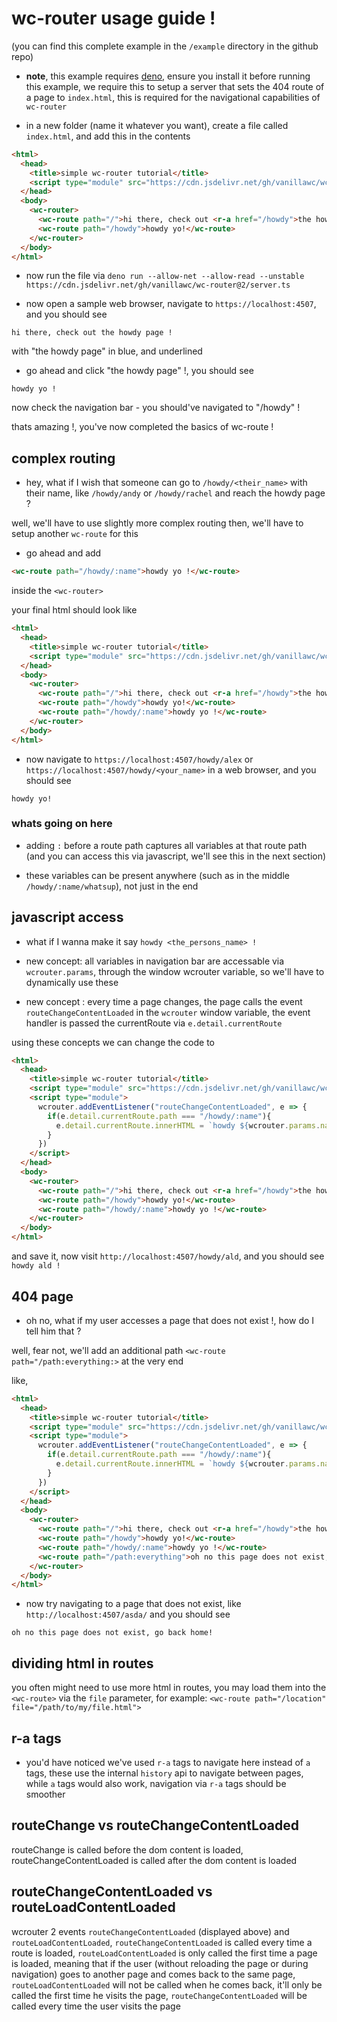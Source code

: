 # wc-router usage guide !

(you can find this complete example in the `/example` directory in the github repo)

- **note**, this example requires [deno](https://deno.land/#installation), ensure you install it before running this example, we require this to setup a server that sets the 404 route of a page to `index.html`, this is required for the navigational capabilities of `wc-router`

 - in a new folder (name it whatever you want), create a file called `index.html`, and add this in the contents

```html
<html>
  <head>
    <title>simple wc-router tutorial</title>
    <script type="module" src="https://cdn.jsdelivr.net/gh/vanillawc/wc-router@2/src/index.js"></script>
  </head>
  <body>
    <wc-router>
      <wc-route path="/">hi there, check out <r-a href="/howdy">the howdy page</r-a> !</wc-route>
      <wc-route path="/howdy">howdy yo!</wc-route>
    </wc-router>
  </body>
</html>
```

- now run the file via `deno run --allow-net --allow-read --unstable https://cdn.jsdelivr.net/gh/vanillawc/wc-router@2/server.ts`

- now open a sample web browser, navigate to `https://localhost:4507`, and you should see

`hi there, check out the howdy page !`

with "the howdy page" in blue, and underlined

- go ahead and click "the howdy page" !, you should see

`howdy yo !`

now check the navigation bar - you should've navigated to "/howdy" !

thats amazing !, you've now completed the basics of wc-route !

## complex routing

 - hey, what if I wish that someone can go to `/howdy/<their_name>` with their name, like `/howdy/andy` or `/howdy/rachel` and reach the howdy page ?

well, we'll have to use slightly more complex routing then, we'll have to setup another `wc-route` for this

- go ahead and add 

```html
<wc-route path="/howdy/:name">howdy yo !</wc-route>
```

inside the `<wc-router>`

your final html should look like

```html
<html>
  <head>
    <title>simple wc-router tutorial</title>
    <script type="module" src="https://cdn.jsdelivr.net/gh/vanillawc/wc-router@2/src/index.js"></script>
  </head>
  <body>
    <wc-router>
      <wc-route path="/">hi there, check out <r-a href="/howdy">the howdy page</r-a> !</wc-route>
      <wc-route path="/howdy">howdy yo!</wc-route>
      <wc-route path="/howdy/:name">howdy yo !</wc-route>
    </wc-router>
  </body>
</html>
```

- now navigate to `https://localhost:4507/howdy/alex` or `https://localhost:4507/howdy/<your_name>` in a web browser, and you should see

`howdy yo!`

### whats going on here

- adding `:` before a route path captures all variables at that route path (and you can access this via javascript, we'll see this in the next section)

- these variables can be present anywhere (such as in the middle `/howdy/:name/whatsup`), not just in the end

## javascript access

- what if I wanna make it say `howdy <the_persons_name> !`

- new concept: all variables in navigation bar are accessable via `wcrouter.params`, through the window wcrouter variable, so we'll have to dynamically use these

- new concept : every time a page changes, the page calls the event `routeChangeContentLoaded` in the `wcrouter` window variable, the event handler is passed the currentRoute via `e.detail.currentRoute`

using these concepts we can change the code to
```html
<html>
  <head>
    <title>simple wc-router tutorial</title>
    <script type="module" src="https://cdn.jsdelivr.net/gh/vanillawc/wc-router@2/src/index.js"></script>
    <script type="module">
      wcrouter.addEventListener("routeChangeContentLoaded", e => {
        if(e.detail.currentRoute.path === "/howdy/:name"){
          e.detail.currentRoute.innerHTML = `howdy ${wcrouter.params.name} !`
        }
      })
    </script>
  </head>
  <body>
    <wc-router>
      <wc-route path="/">hi there, check out <r-a href="/howdy">the howdy page</r-a> !</wc-route>
      <wc-route path="/howdy">howdy yo!</wc-route>
      <wc-route path="/howdy/:name">howdy yo !</wc-route>
    </wc-router>
  </body>
</html>
```

and save it, now visit `http://localhost:4507/howdy/ald`, and you should see `howdy ald !`

## 404 page

- oh no, what if my user accesses a page that does not exist !, how do I tell him that ?

well, fear not, we'll add an additional path `<wc-route path="/path:everything:>` at the very end

like,

```html
<html>
  <head>
    <title>simple wc-router tutorial</title>
    <script type="module" src="https://cdn.jsdelivr.net/gh/vanillawc/wc-router@2/src/index.js"></script>
    <script type="module">
      wcrouter.addEventListener("routeChangeContentLoaded", e => {
        if(e.detail.currentRoute.path === "/howdy/:name"){
          e.detail.currentRoute.innerHTML = `howdy ${wcrouter.params.name} !`
        }
      })
    </script>
  </head>
  <body>
    <wc-router>
      <wc-route path="/">hi there, check out <r-a href="/howdy">the howdy page</r-a> !</wc-route>
      <wc-route path="/howdy">howdy yo!</wc-route>
      <wc-route path="/howdy/:name">howdy yo !</wc-route>
      <wc-route path="/path:everything">oh no this page does not exist, go back <r-a href="/">home</r-a>!</wc-route>
    </wc-router>
  </body>
</html>
```

- now try navigating to a page that does not exist, like `http://localhost:4507/asda/` and you should see

`oh no this page does not exist, go back home!`

## dividing html in routes

you often might need to use more html in routes, you may load them into the `<wc-route>` via the `file` parameter, for example: `<wc-route path="/location" file="/path/to/my/file.html">`

## r-a tags

- you'd have noticed we've used `r-a` tags to navigate here instead of `a` tags, these use the internal `history` api to navigate between pages, while `a` tags would also work, navigation via `r-a` tags should be smoother

## routeChange vs routeChangeContentLoaded

routeChange is called before the dom content is loaded, routeChangeContentLoaded is called after the dom content is loaded

## routeChangeContentLoaded vs routeLoadContentLoaded

wcrouter 2 events `routeChangeContentLoaded` (displayed above) and `routeLoadContentLoaded`, `routeChangeContentLoaded` is called every time a route is loaded, `routeLoadContentLoaded` is only called the first time a page is loaded, meaning that if the user (without reloading the page or during navigation) goes to another page and comes back to the same page, `routeLoadContentLoaded` will not be called when he comes back, it'll only be called the first time he visits the page, `routeChangeContentLoaded` will be called every time the user visits the page
